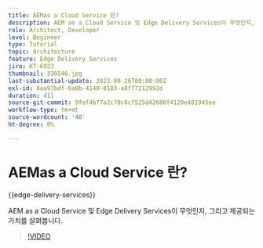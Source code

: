 ```yaml
---
title: AEMas a Cloud Service 란?
description: AEM as a Cloud Service 및 Edge Delivery Services이 무엇인지, 그리고 제공되는 가치를 살펴봅니다.
role: Architect, Developer
level: Beginner
type: Tutorial
topic: Architecture
feature: Edge Delivery Services
jira: KT-6923
thumbnail: 330546.jpg
last-substantial-update: 2023-09-26T00:00:00Z
exl-id: 8aa97bdf-6a0b-4140-8183-a8f77212992d
duration: 411
source-git-commit: 9fef4b77a2c70c8cf525d42686f4120e481945ee
workflow-type: tm+mt
source-wordcount: '48'
ht-degree: 0%

---
```


# AEMas a Cloud Service 란?

{{edge-delivery-services}}

AEM as a Cloud Service 및 Edge Delivery Services이 무엇인지, 그리고 제공되는 가치를 살펴봅니다.

>[!VIDEO](https://video.tv.adobe.com/v/330546?quality=12&learn=on)
